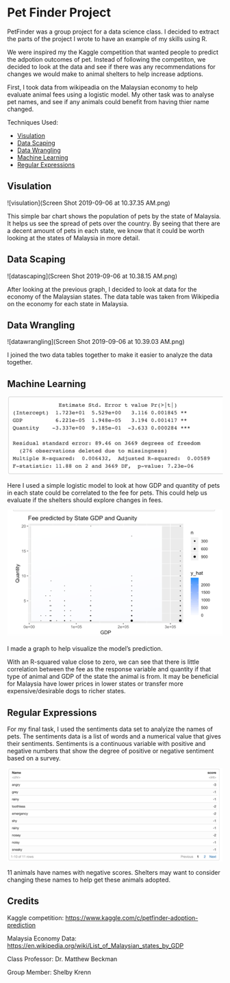 # Pet Finder Project 

PetFinder was a group project for a data science class.  I decided to extract the parts of the project I wrote to have an example of my skills using R. 

We were inspired my the Kaggle competition that wanted people to predict the adpotion outcomes of pet. Instead of following the competiton, we decided to look at the data and see if there was any recommendations for changes we would make to animal shelters to help increase adptions.  

First, I took data from wikipeadia on the Malaysian economy to help evaluate animal fees using a logistic model. My other task was to analyse pet names, and see if any animals could benefit from having thier name changed. 

Techniques Used:
* [Visulation](#visulation)
* [Data Scaping](#data-scaping) 
* [Data Wrangling](#data-wrangling) 
* [Machine Learning](#machine-learning) 
* [Regular Expressions](#regular-expressions) 

## Visulation

![visulation](Screen Shot 2019-09-06 at 10.37.35 AM.png)

This simple bar chart shows the population of pets by the state of Malaysia. It helps us see the spread of pets over the country. By seeing that there are a decent amount of pets in each state, we know that it could be worth looking at the states of Malaysia in more detail.

## Data Scaping

![datascaping](Screen Shot 2019-09-06 at 10.38.15 AM.png)

After looking at the previous graph, I decided to look at data for the economy of the Malaysian states. The data table was taken from Wikipedia on the economy for each state in Malaysia.

## Data Wrangling 

![datawrangling](Screen Shot 2019-09-06 at 10.39.03 AM.png)

I joined the two data tables together to make it easier to analyze the data together.

## Machine Learning 

![machinelearning1](https://github.com/mldigirolamo/PetFinder_FinalProject/blob/master/Screen%20Shot%202019-09-06%20at%2010.41.58%20AM.png)

Here I used a simple logistic model to look at how GDP and quantity of pets in each state could be correlated to the fee for pets. This could help us evaluate if the shelters should explore changes in fees.

![machinelearning2](https://github.com/mldigirolamo/PetFinder_FinalProject/blob/master/Screen%20Shot%202019-09-06%20at%2010.42.19%20AM.png)

I made a graph to help visualize the model’s prediction.

With an R-squared value close to zero, we can see that there is little correlation between the fee as the response variable and quantity if that type of animal and GDP of the state the animal is from. It may be beneficial for Malaysia have lower prices in lower states or transfer more expensive/desirable dogs to richer states.

## Regular Expressions 

For my final task, I used the sentiments data set to analyize the names of pets.  The sentiments data is a list of words and a numerical value that gives their sentiments. Sentiments is a continuous variable with positive and negative numbers that show the degree of positive or negative sentiment based on a survey.

![regexp](https://github.com/mldigirolamo/PetFinder_FinalProject/blob/master/Screen%20Shot%202019-09-06%20at%2010.42.44%20AM.png)

11 animals have names with negative scores. Shelters may want to consider changing these names to help get these animals adopted.

## Credits

Kaggle competition: https://www.kaggle.com/c/petfinder-adoption-prediction

Malaysia Economy Data: https://en.wikipedia.org/wiki/List_of_Malaysian_states_by_GDP

Class Professor: Dr. Matthew Beckman

Group Member: Shelby Krenn
